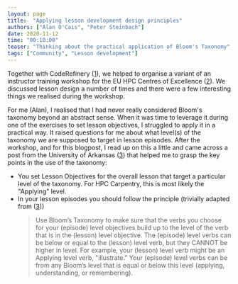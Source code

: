 ```yaml
---
layout: page
title:  "Applying lesson development design principles"
authors: ["Alan O'Cais", "Peter Steinbach"]
date: 2020-11-12
time: "00:10:00" 
teaser: "Thinking about the practical application of Bloom's Taxonomy"
tags: ["Community", "Lesson development"]
---
```


Together with CodeRefinery ([1]), we helped to organise
a variant of an instructor training workshop for the
EU HPC Centres of Excellence ([2]). We discussed lesson
design a number of times and there were a few interesting
things we realised during the workshop.

For me (Alan), I realised that I had never really considered Bloom's taxonomy
beyond an abstract sense. When it was time to leverage it during one of the exercises
to set lesson objectives, I struggled to apply it in a practical way. It raised
questions for me about what level(s) of the taxonomy we are supposed to target
in lesson episodes. After the workshop, and for this blogpost, I read up on this
a little and came across a post from the University of Arkansas ([3])
that helped me to grasp the key points in the use of the taxonomy:
* You set Lesson Objectives for the overall lesson that target a particular level of
  the taxonomy. For HPC Carpentry, this is most likely the "Applying" level.
* In your lesson episodes you should follow the principle (trivially adapted from ([3]))
  > Use Bloom’s Taxonomy to make sure that the verbs you choose for your (episode)
  > level objectives build up to the level of the verb that is in the (lesson) level
  > objective. The (episode) level verbs can be below or equal to the (lesson) level
  > verb, but they CANNOT be higher in level. For example, your (lesson) level verb
  > might be an Applying level verb, "illustrate." Your (episode) level verbs can be
  > from any Bloom’s level that is equal or below this level (applying,
  > understanding, or remembering).

[1]: https://coderefinery.org/
[2]: https://www.hpccoe.eu/
[3]: https://tips.uark.edu/using-blooms-taxonomy/
